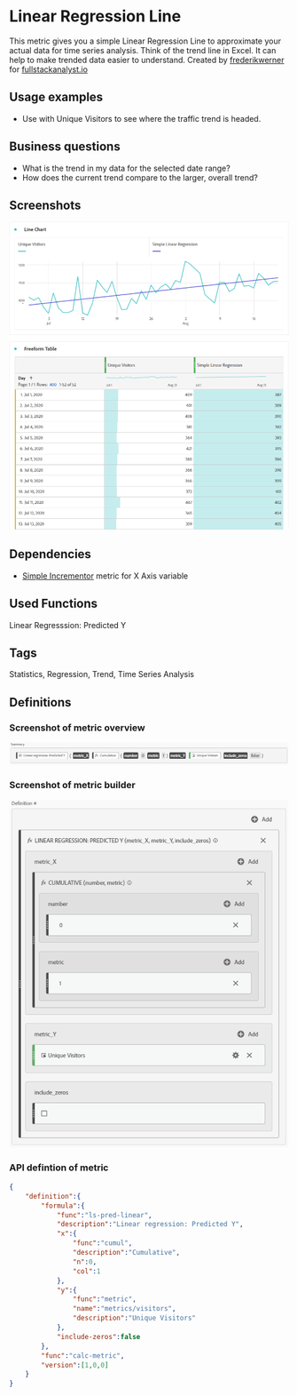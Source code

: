 # Linear Regression Line
This metric gives you a simple Linear Regression Line to approximate your actual data for time series analysis. Think of the trend line in Excel. It can help to make trended data easier to understand. Created by [frederikwerner](https://github.com/frederikwerner) for [fullstackanalyst.io](https://www.fullstackanalyst.io/?r=g)

## Usage examples
* Use with Unique Visitors to see where the traffic trend is headed.

## Business questions
* What is the trend in my data for the selected date range?
* How does the current trend compare to the larger, overall trend?

## Screenshots
![Linear Regression Line in Adobe Analytics](res/linearregressionline3.png)

## Dependencies
* [Simple Incrementor](Simple%20Incrementor.md) metric for X Axis variable

## Used Functions
Linear Regresssion: Predicted Y

## Tags
Statistics, Regression, Trend, Time Series Analysis

## Definitions
### Screenshot of metric overview
![Metric Summary](res/linearregressionline1.png)
### Screenshot of metric builder
![Metric Builder](res/linearregressionline2.png)
### API defintion of metric
```json
{
    "definition":{
        "formula":{
            "func":"ls-pred-linear",
            "description":"Linear regression: Predicted Y",
            "x":{
                "func":"cumul",
                "description":"Cumulative",
                "n":0,
                "col":1
            },
            "y":{
                "func":"metric",
                "name":"metrics/visitors",
                "description":"Unique Visitors"
            },
            "include-zeros":false
        },
        "func":"calc-metric",
        "version":[1,0,0]
    }
}
```